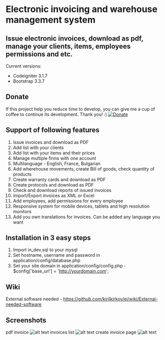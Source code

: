 # Electronic invoicing and warehouse management system
## Issue electronic invoices, download as pdf, manage your clients, items, employees permissions and etc.

Current versions:

* Codeigniter 3.1.7
* Bootstrap 3.3.7

## Donate
If this project help you reduce time to develop, you can give me a cup of coffee to continue its development. Thank you! :)
[![Donate](https://www.paypalobjects.com/en_US/i/btn/btn_donateCC_LG.gif)](https://www.paypal.com/cgi-bin/webscr?cmd=_s-xclick&hosted_button_id=PF5ES4K748ZEY)

## Support of following features

1. Issue invoices and download as PDF
2. Add list with your clients
3. Add list with your items and their prices
4. Manage multiple firms with one account
5. Multilanguage - English, France, Bulgarian
6. Add wherehouse movements, create Bill of goods, check quantity of products
7. Create warranty cards and download as PDF
8. Create protocols and download as PDF
9. Check and download reports of issued invoices
10. Import/Export invoices as XML or Excel
11. Add employees, add permissions for every employee
12. Responsive system for mobile devices, tablets and high resolution monitors
13. Add you own translations for invoices. Can be added any language you want

## Installation in 3 easy steps
1. Import in_dev.sql to your mysql
2. Set hostname, username and password in application/config/database.php
3. Set your site domain in application/config/config.php - $config['base_url'] = 'http://yourdomain.com';


## Wiki
External software needed - https://github.com/kirilkirkov/ei/wiki/External-needed-software

## Screenshots
pdf invoice
![alt text](https://raw.githubusercontent.com/kirilkirkov/ei/master/design/user/design_of_invoice.png?token=ADQ0kH5ObqDK3l2H-K4gXn74aIeVi0fVks5acX1HwA%3D%3D "Logo Title Text 1")
invoices list
![alt text](https://raw.githubusercontent.com/kirilkirkov/ei/master/design/user/design_of_invoices_list.png?token=ADQ0kGLfoXLmpNGV5HYZewfaZHzr3qA9ks5acX1IwA%3D%3D "Logo Title Text 1")
create invoice page
![alt text](https://raw.githubusercontent.com/kirilkirkov/ei/master/design/user/create_invoice_page.png?token=ADQ0kGcYR3mBvj8ANBbPJ8wg8w69gpgPks5acX1FwA%3D%3D "Logo Title Text 1")

